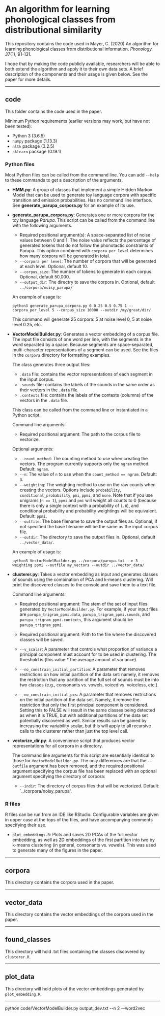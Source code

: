 # An algorithm for learning phonological classes from distributional similarity

This repository contains the code used in Mayer, C. (2020) An algorithm for learning phonological classes from distributional information. *Phonology 37*(1), 91-131. 

I hope that by making the code publicly available, researchers will be able to both extend the algorithm and apply it to their own data sets. A brief description of the components and their usage is given below. See the paper for more details.

---

## code

This folder contains the code used in the paper.

Minimum Python requirements (earlier versions may work, but have not been tested):

* Python 3 (3.6.5)
* `numpy` package (1.13.3)
* `nltk` package (3.2.5)
* `sklearn` package (0.19.1)

### Python files

Most Python files can be called from the command line. You can add `--help` to these commands to get a description of the arguments.

* **HMM.py**: A group of classes that implement a simple Hidden Markov Model that can be used to generate toy language corpora with specific transition and emission probabilities. Has no command line interface. See **generate\_parupa\_corpora.py** for an example of its use.

* **generate\_parupa\_corpora.py**: Generates one or more corpora for the toy language _Parupa_. This script can be called from the command line with the following arguments.

    * Required positional argument(s): A space-separated list of noise values between 0 and 1. The noise value reflects the percentage of generated tokens that do not follow the phonotactic constraints of Parupa. This option combined with `corpora_per_level` determines how many corpora will be generated in total.
    * `--corpora per level`: The number of corpora that will be generated at each level. Optional, default 10.
    * `--corpus_size`: The number of tokens to generate in each corpus. Optional, default 50,000.
    * `--output_dir`: The directry to save the corpora in. Optional, default `../corpora/noisy_parupa/`

    An example of usage is:

    `python3 generate_parupa_corpora.py 0 0.25 0.5 0.75 1 --corpora_per_level 5 --corpus_size 10000 --outdir /my/great/dir/`

    This command will generate 25 corpora: 5 at noise level 0, 5 at noise level 0.25, etc.

* **VectorModelBuilder.py**: Generates a vector embedding of a corpus file. The input file consists of one word per line, with the segments in the word separated by a space. Because segments are space-separated, multi-character representations of a segment can be used. See the files in the `corpora` directory for formatting examples. 

    The class generates three output files:

    * `.data` file: contains the vector representations of each segment in the input corpus.
    * `.sounds` file: contains the labels of the sounds in the same order as their vectors in the `.data` file.
    * `.contexts` file: contains the labels of the contexts (columns) of the vectors in the `.data` file.

    This class can be called from the command line or instantiated in a Python script. 

    Command line arguments:

    * Required positional argument: The path to the corpus file to vectorize.

    Optional arguments:
    * `--count_method`: The counting method to use when creating the vectors. The program currently supports only the `ngram` method. Default: `ngram`.
    * `--n`: The value of `n` to use when the `count_method == ngram`. Default: `3`.
    * `--weighting`: The weighting method to use on the raw counts when creating the vectors. Options include `probability`, `conditional_probability`, `pmi`, `ppmi`, and `none`. Note that if you use unigrams (`n == 1`), `ppmi` and `pmi` will weight all counts to 0 (because there is only a single context with a probability of `1.0`), and conditional probability and probability weightings will be equivalent. Default: `ppmi`.
    * `--outfile`: The base filename to save the output files as. Optional, if not specified the base filename will be the same as the input corpus file.
    * `--outdir`: The directory to save the output files in. Optional, default `../vector_data/`.

    An example of usage is:

    `python3 VectorModelBuilder.py ../corpora/parupa.txt --n 3 --weighting ppmi --outfile my_vectors --outdir ../vector_data/`

* **clusterer.py**: Takes a vector embedding as input and generates classes of sounds using the combination of PCA and k-means clustering. Will print the discovered classes to the console and save them to a text file.

    Command line arguments:

    * Required positional argument: The stem of the set of input files generated by `VectorModelBuilder.py`. For example, if your input files are `parupa_trigram_ppmi.data`, `parupa_trigram_ppmi.sounds`, and `parupa_trigram_ppmi.contexts`, this argument should be `parupa_trigram_ppmi`. 

    * Required positional argument: Path to the file where the discovered classes will be saved.

    * `--v_scalar`: A parameter that controls what proportion of variance a principal component must account for to be used in clustering. The threshold is (this value * the average amount of variance).

    * `--no_constrain_initial_partition`: A parameter that removes restrictions on how initial partition of the data set: namely, it removes the restriction that any partition of the full set of sounds must be into two classes (e.g., consonants vs. vowels, voiced vs. voiceless, etc.).

    * `--no_constrain_initial_pcs`: A parameter that removes restrictions on the initial partition of the data set. Namely, it remove the restriction that only the first principal component is considered. Setting this to FALSE will result in the same classes being detected as when it is TRUE, but with additional partitions of the data set potentially discovered as well. Similar results can be gained by increasing the variability scalar, but this will apply to all recursive calls to the clusterer rather than just the top level call.
    
* **vectorize_dir.py**: A convenience script that produces vector representations for all corpora in a directory.

    The command line arguments for this script are essentially identical to those for `VectorModelBuilder.py`. The only differences are that the `--outfile` argument has been removed, and the required positional argument specifying the corpus file has been replaced with an optional argument specifying the directory of corpora:
    
    * `--indir`: The directory of corpus files that will be vectorized. Default: `../corpora/noisy_parupa'.
 
### R files

R files can be run from an IDE like RStudio. Configurable variables are given in upper case at the tops of the files, and have accompanying comments specifying their use.

* `plot_embeddings.R`: Plots and saves 2D PCAs of the full vector embedding, as well as 2D embeddings of the first partition into two by k-means clustering (in general, consonants vs. vowels). This was used to generate many of the figures in the paper.

---

## corpora

This directory contains the corpora used in the paper.

---

## vector_data

This directory contains the vector embeddings of the corpora used in the paper.

---

## found_classes

This directory will hold .txt files containing the classes discovered by `clusterer.R`.

---

## plot_data

This directory will hold plots of the vector embeddings generated by `plot_embedding.R`.

---


python code/VectorModelBuilder.py output_dev.txt --n 2 --word2vec
